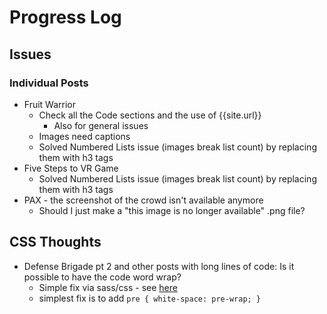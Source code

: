 # Progress Log

## Issues

### Individual Posts
* Fruit Warrior
    * Check all the Code sections and the use of {{site.url}}
        * Also for general issues
    * Images need captions
    * Solved Numbered Lists issue (images break list count) by replacing them with h3 tags
* Five Steps to VR Game
    * Solved Numbered Lists issue (images break list count) by replacing them with h3 tags
* PAX - the screenshot of the crowd isn't available anymore
    * Should I just make a "this image is no longer available" .png file?

## CSS Thoughts
* Defense Brigade pt 2 and other posts with long lines of code: Is it possible to have the code word wrap?
    * Simple fix via sass/css - see [here](https://david-kerwick.github.io/blog/blogger/2015/07/24/wrapping-code-jeykll-pygments.html)
    * simplest fix is to add `pre { white-space: pre-wrap; }`
